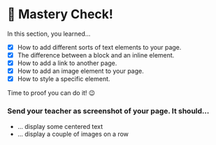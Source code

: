 # 💪 Mastery Check!

In this section, you learned...

* [x] How to add different sorts of text elements to your page.
* [x] The difference between a block and an inline element.
* [x] How to add a link to another page.
* [x] How to add an image element to your page.
* [x] How to style a specific element.

Time to proof you can do it! 😉

### Send your teacher as screenshot of your page. It should...
* ... display some centered text
* ... display a couple of images on a row


